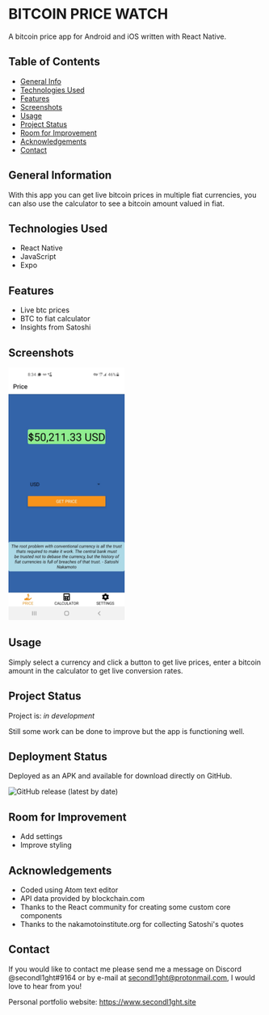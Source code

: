 # BITCOIN PRICE WATCH

A bitcoin price app for Android and iOS written with React Native.

## Table of Contents

-   [General Info](#general-information)
-   [Technologies Used](#technologies-used)
-   [Features](#features)
-   [Screenshots](#screenshots)
-   [Usage](#usage)
-   [Project Status](#project-status)
-   [Room for Improvement](#room-for-improvement)
-   [Acknowledgements](#acknowledgements)
-   [Contact](#contact)

## General Information

With this app you can get live bitcoin prices in multiple fiat currencies, you can also use the calculator to see a bitcoin amount valued in fiat.

## Technologies Used

-   React Native
-   JavaScript
-   Expo

## Features

-   Live btc prices
-   BTC to fiat calculator
-   Insights from Satoshi

## Screenshots

<img src='./assets/screenshot.jpeg' style='height:500px'>

## Usage

Simply select a currency and click a button to get live prices, enter a bitcoin amount in the calculator to get live conversion rates.

## Project Status

Project is: _in development_

Still some work can be done to improve but the app is functioning well.

## Deployment Status

Deployed as an APK and available for download directly on GitHub.

![GitHub release (latest by date)](https://img.shields.io/github/v/release/secondl1ght/btcpriceapp?label=latest&style=flat-square)

## Room for Improvement

-   Add settings
-   Improve styling

## Acknowledgements

-   Coded using Atom text editor
-   API data provided by blockchain.com
-   Thanks to the React community for creating some custom core components
-   Thanks to the nakamotoinstitute.org for collecting Satoshi's quotes

## Contact

If you would like to contact me please send me a message on Discord @secondl1ght#9164 or by e-mail at secondl1ght@protonmail.com, I would love to hear from you!

Personal portfolio website: <https://www.secondl1ght.site>
